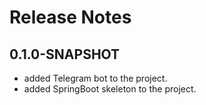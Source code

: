 # Release Notes

## 0.1.0-SNAPSHOT

* added Telegram bot to the project.
* added SpringBoot skeleton to the project.
